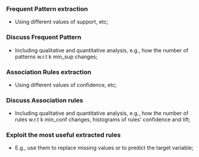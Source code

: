 ### Frequent Pattern extraction
  * Using different values of support, etc;
### Discuss Frequent Pattern
  * Including qualitative and quantitative analysis, e.g., how the number of patterns w.r.t k min_sup changes;
### Association Rules extraction
  * Using different values of confidence, etc;
### Discuss Association rules
  * Including qualitative and quantitative analysis, e.g., how the number of rules w.r.t k min_conf changes, histograms of rules’ confidence and lift;
### Exploit the most useful extracted rules
  * E.g., use them to replace missing values or to predict the target variable;
